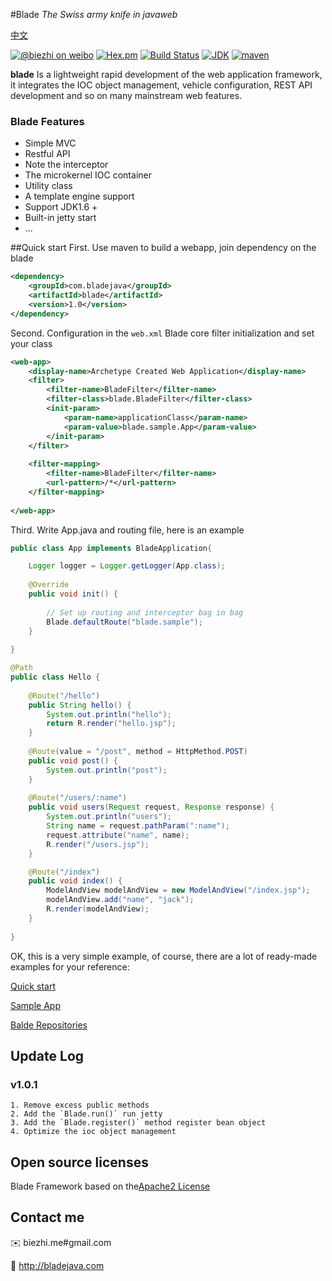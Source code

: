 #Blade
*The Swiss army knife in javaweb*

[中文](https://github.com/biezhi/blade/blob/master/README.md)

[![@biezhi on weibo](https://img.shields.io/badge/weibo-%40biezhi-red.svg)](http://weibo.com/u/5238733773)
[![Hex.pm](https://img.shields.io/hexpm/l/plug.svg)](https://github.com/biezhi/blade/blob/master/license.txt)
[![Build Status](https://api.travis-ci.org/biezhi/blade.svg?branch=master)](https://travis-ci.org/biezhi/blade)
[![JDK](http://img.shields.io/badge/JDK-v6.0+-yellow.svg)](http://www.oracle.com/technetwork/java/javase/downloads/index.html)
[![maven](https://img.shields.io/maven-central/v/com.bladejava/blade.svg)](http://search.maven.org/#search%7Cga%7C1%7Cg%3A%22com.bladejava%22%20AND%20a%3A%22blade%22)

**blade** Is a lightweight rapid development of the web application framework, it integrates the IOC object management, vehicle configuration, REST API development and so on many mainstream web features.

### Blade Features

+ Simple MVC
+ Restful API
+ Note the interceptor
+ The microkernel IOC container
+ Utility class
+ A template engine support
+ Support JDK1.6 +
+ Built-in jetty start
+ ...

##Quick start
First. Use maven to build a webapp, join dependency on the blade

```xml
<dependency>
	<groupId>com.bladejava</groupId>
	<artifactId>blade</artifactId>
	<version>1.0</version>
</dependency>
```
	
Second. Configuration in the `web.xml` Blade core filter initialization and set your class
	
```xml
<web-app>
	<display-name>Archetype Created Web Application</display-name>
	<filter>
		<filter-name>BladeFilter</filter-name>
		<filter-class>blade.BladeFilter</filter-class>
		<init-param>
			<param-name>applicationClass</param-name>
			<param-value>blade.sample.App</param-value>
		</init-param>
	</filter>
	
	<filter-mapping>
		<filter-name>BladeFilter</filter-name>
		<url-pattern>/*</url-pattern>
	</filter-mapping>
	
</web-app>
```

Third. Write App.java and routing file, here is an example

```java
public class App implements BladeApplication{

	Logger logger = Logger.getLogger(App.class);
	
	@Override
	public void init() {
		
		// Set up routing and interceptor bag in bag
		Blade.defaultRoute("blade.sample");
	}
	
}
```
	
```java
@Path
public class Hello {
	
	@Route("/hello")
	public String hello() {
		System.out.println("hello");
		return R.render("hello.jsp");
	}
	
	@Route(value = "/post", method = HttpMethod.POST)
	public void post() {
		System.out.println("post");
	}
	
	@Route("/users/:name")
	public void users(Request request, Response response) {
		System.out.println("users");
		String name = request.pathParam(":name");
		request.attribute("name", name);
		R.render("/users.jsp");
	}

	@Route("/index")
	public void index() {
		ModelAndView modelAndView = new ModelAndView("/index.jsp");
		modelAndView.add("name", "jack");
		R.render(modelAndView);
	}
	
}
```
	
OK, this is a very simple example, of course, there are a lot of ready-made examples for your reference:
  
[Quick start](http://#)
 
[Sample App](http://#)
 
[Balde Repositories](https://github.com/bladejava) 


## Update Log

### v1.0.1
	1. Remove excess public methods
	2. Add the `Blade.run()` run jetty
	3. Add the `Blade.register()` method register bean object
	4. Optimize the ioc object management
		
## Open source licenses
Blade Framework based on the[Apache2 License](https://github.com/biezhi/blade/blob/master/license.txt)

## Contact me
:envelope: biezhi.me#gmail.com

:mag_right: http://bladejava.com
